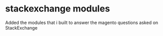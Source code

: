 # stackexchange modules
Added the modules that i built to answer the magento questions asked on StackExchange
